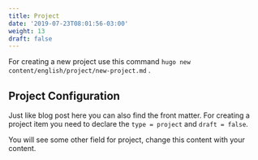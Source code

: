 ```yaml
---
title: Project
date: '2019-07-23T08:01:56-03:00'
weight: 13
draft: false
---
```

For creating a new project use this command `hugo new content/english/project/new-project.md` .

Project Configuration
---------------------

Just like blog post here you can also find the front matter. For creating a project item you need to declare the `type = project` and `draft = false`.

You will see some other field for project, change this content with your content.